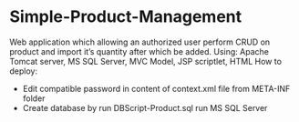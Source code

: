 # Simple-Product-Management
Web application which allowing an authorized user perform CRUD on product and import it’s quantity after which be added. Using: Apache Tomcat server, MS SQL Server, MVC Model, JSP scriptlet, HTML
How to deploy: 
+ Edit compatible password in content of context.xml file from META-INF folder
+ Create database by run DBScript-Product.sql run MS SQL Server
